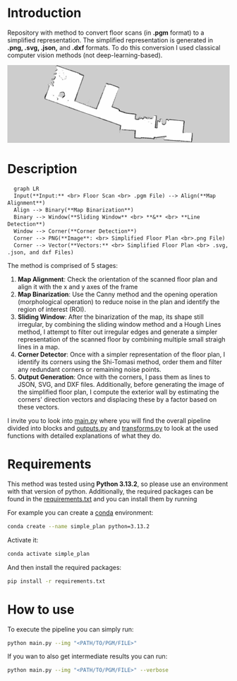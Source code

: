 # Introduction
Repository with method to convert floor scans (in **.pgm** format) to a simplified representation. The simplified representation is generated in **.png, .svg, .json,** and **.dxf** formats. To do this conversion I used classical computer vision methods (not deep-learning-based).

![Demo GIF](examples/example.gif)

# Description
```mermaid
  graph LR
  Input(**Input:** <br> Floor Scan <br> .pgm File) --> Align(**Map Alignment**)
  Align --> Binary(**Map Binarization**)
  Binary --> Window(**Sliding Window** <br> **&** <br> **Line Detection**)
  Window --> Corner(**Corner Detection**)
  Corner --> PNG(**Image**: <br> Simplified Floor Plan <br>.png File)
  Corner --> Vector(**Vectors:** <br> Simplified Floor Plan <br> .svg, .json, and dxf Files)
```
The method is comprised of 5 stages:
1. **Map Alignment**: Check the orientation of the scanned floor plan and align it with the x and y axes of the frame
2. **Map Binarization**: Use the Canny method and the opening operation (morphological operation) to reduce noise in the plan and identify the region of interest (ROI).
3. **Sliding Window**: After the binarization of the map, its shape still irregular, by combining the sliding window method and a Hough Lines method, I attempt to filter out irregular edges and generate a simpler representation of the scanned floor by combining multiple small straigh lines in a map.
4. **Corner Detector**: Once with a simpler representation of the floor plan, I identify its corners using the Shi-Tomasi method, order them and filter any redundant corners or remaining noise points.
5. **Output Generation**: Once with the corners, I pass them as lines to JSON, SVG, and DXF files. Additionally, before generating the image of the simplified floor plan, I compute the exterior wall by estimating the corners' direction vectors and displacing these by a factor based on these vectors.

I invite you to look into [main.py](main.py) where you will find the overall pipeline divided into blocks and [outputs.py](utils/outputs.py) and [transforms.py](utils/transforms.py) to look at the used functions with detailed explanations of what they do.

# Requirements
This method was tested using **Python 3.13.2**, so please use an environment with that version of python. Additionally, the required packages can be found in the [requirements.txt](requirements.txt) and you can install them by running

For example you can create a [conda](https://docs.conda.io/projects/conda/en/latest/user-guide/install/index.html) environment:
```bash
conda create --name simple_plan python=3.13.2
```
Activate it:
```bash
conda activate simple_plan
```
And then install the required packages:
```bash
pip install -r requirements.txt
```

# How to use
To execute the pipeline you can simply run:
```bash
python main.py --img "<PATH/TO/PGM/FILE>"
```
If you wan to also get intermediate results you can run:
```bash
python main.py --img "<PATH/TO/PGM/FILE>" --verbose
```

